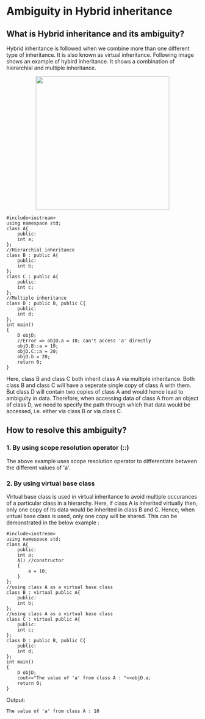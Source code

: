 # Ambiguity in Hybrid inheritance

## What is Hybrid inheritance and its ambiguity?

Hybrid inheritance is followed when we combine more than one different type of inheritance. It is also known as virtual inheritance. Following image shows an example of hybird inheritance. It shows a combination of hierarchial and multiple inheritance.

<p align="center"> <img src="https://user-images.githubusercontent.com/61552413/141612057-62fb19cc-2993-4253-9915-576ef3c6ea47.png" height="350"> </p>

```
#include<iostream>
using namespace std;
class A{
    public:
    int a;
};
//Hierarchial inheritance
class B : public A{
    public:
    int b;
};
class C : public A{
    public:
    int c;
};
//Multiple inheritance
class D : public B, public C{
    public:
    int d;
};
int main()
{
    D objD;
    //Error => objD.a = 10; can't access 'a' directly
    objD.B::a = 10;
    objD.C::a = 20;
    objD.b = 20;
    return 0;
}
```

Here, class B and class C both inherit class A via multiple inheritance. Both class B and class C will have a seperate single copy of class A with them. But class D will contain two copies of class A and would hence lead to ambiguity in data. Therefore, when accessing data of class A from an object of class D, we need to specify the path through which that data would be accessed, i.e. either via class B or via class C.

## How to resolve this ambiguity?

### 1. By using scope resolution operator (::)

The above example uses scope resolution operator to differentiate between the different values of 'a'.

### 2. By using virtual base class

Virtual base class is used in virtual inheritance to avoid multiple occurances of a particular class in a hierarchy. Here, if class A is inherited virtually then, only one copy of its data would be inherited in class B and C. Hence, when virtual base class is used, only one copy will be shared. This can be demonstrated in the below example :

```
#include<iostream>
using namespace std;
class A{
    public:
    int a;
    A() //constructor
    {
        a = 10;
    }
};
//using class A as a virtual base class
class B : virtual public A{
    public:
    int b;
};
//using class A as a virtual base class
class C : virtual public A{
    public:
    int c;
};
class D : public B, public C{
    public:
    int d;
};
int main()
{
    D objD;
    cout<<"The value of 'a' from class A : "<<objD.a;
    return 0;
}
```

Output:

```
The value of 'a' from class A : 10
```
